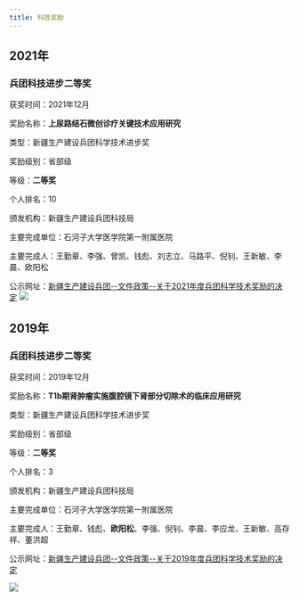 ```yaml
---
title: 科技奖励
---
```


## 2021年

### 兵团科技进步二等奖

获奖时间：2021年12月

奖励名称：**上尿路结石微创诊疗关键技术应用研究**

类型：新疆生产建设兵团科学技术进步奖

奖励级别：省部级

等级：**二等奖**

个人排名：10

颁发机构：新疆生产建设兵团科技局

主要完成单位：石河子大学医学院第一附属医院

主要完成人：王勤章、李强、曾凯、钱彪、刘志立、马路平、倪钊、王新敏、李晨、欧阳松

公示网址：[新疆生产建设兵团\--文件政策\--关于2021年度兵团科学技术奖励的决定](http://www.xjbt.gov.cn/c/2022-07-20/8233002.shtml)
![](/publication/award/award2021.jpg)


## 2019年

### 兵团科技进步二等奖

获奖时间：2019年12月

奖励名称：**T1b期肾肿瘤实施腹腔镜下肾部分切除术的临床应用研究**

类型：新疆生产建设兵团科学技术进步奖

奖励级别：省部级

等级：**二等奖**

个人排名：3

颁发机构：新疆生产建设兵团科技局

主要完成单位：石河子大学医学院第一附属医院

主要完成人：王勤章、钱彪、**欧阳松**、李强、倪钊、李晨、李应龙、王新敏、高存祥、董洪超

公示网址：[新疆生产建设兵团\--文件政策\--关于2019年度兵团科学技术奖励的决定](http://www.xjbt.gov.cn/c/2020-01-16/7320397.shtml)

![](/publication/award/award2019.jpg)
